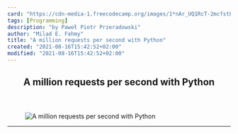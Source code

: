 ```yaml
---
card: "https://cdn-media-1.freecodecamp.org/images/1*nAr_UQ1RcT-2mcfstPLocQ.jpeg"
tags: [Programming]
description: "by Paweł Piotr Przeradowski"
author: "Milad E. Fahmy"
title: "A million requests per second with Python"
created: "2021-08-16T15:42:52+02:00"
modified: "2021-08-16T15:42:52+02:00"
---
```

<div class="site-wrapper">
<main id="site-main" class="site-main outer">
<div class="inner">
<article class="post-full post tag-programming tag-python tag-web-development tag-tech tag-open-source ">
<header class="post-full-header">
<h1 class="post-full-title">A million requests per second with Python</h1>
</header>
<figure class="post-full-image">
<picture>
<source media="(max-width: 700px)" sizes="1px" srcset="data:image/gif;base64,R0lGODlhAQABAIAAAAAAAP///yH5BAEAAAAALAAAAAABAAEAAAIBRAA7 1w">
<source media="(min-width: 701px)" sizes="(max-width: 800px) 400px,
(max-width: 1170px) 700px,
1400px" srcset="https://cdn-media-1.freecodecamp.org/images/1*nAr_UQ1RcT-2mcfstPLocQ.jpeg 300w,
https://cdn-media-1.freecodecamp.org/images/1*nAr_UQ1RcT-2mcfstPLocQ.jpeg 600w,
https://cdn-media-1.freecodecamp.org/images/1*nAr_UQ1RcT-2mcfstPLocQ.jpeg 1000w,
https://cdn-media-1.freecodecamp.org/images/1*nAr_UQ1RcT-2mcfstPLocQ.jpeg 2000w">
<img onerror="this.style.display='none'" src="https://cdn-media-1.freecodecamp.org/images/1*nAr_UQ1RcT-2mcfstPLocQ.jpeg" alt="A million requests per second with Python">
</picture>
</figure>
<section class="post-full-content">
<div class="post-content medium-migrated-article">
</div>
<hr>
</section>
</article>
</div>
</main>
</div>
<!-- Google Tag Manager (noscript) -->
<!-- End Google Tag Manager (noscript) -->
